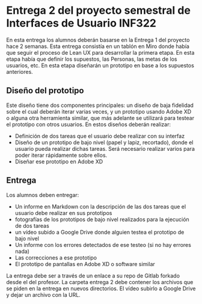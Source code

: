 # Entrega 2 del proyecto semestral de Interfaces de Usuario INF322

En esta entrega los alumnos deberán basarse en la Entrega 1 del proyecto hace 2 semanas. Esta entrega consistía en un tablón en Miro donde había que seguir el proceso de Lean UX para desarrollar la primera etapa. En esta etapa había que definir los supuestos, las Personas, las metas de los usuarios, etc. En esta etapa diseñarán un prototipo en base a los supuestos anteriores.

## Diseño del prototipo

Este diseño tiene dos componentes principales: un diseño de baja fidelidad sobre el cual deberán iterar varias veces, y un prototipo usando Adobe XD o alguna otra herramienta similar, que más adelante se utilizará para testear el prototipo con otros usuarios. En estos diseños deberán realizar:

- Definición de dos tareas que el usuario debe realizar con su interfaz
- Diseño de un prototipo de bajo nivel (papel y lapiz, recortado), donde el usuario pueda realizar dichas tareas. Será necesario realizar varios para poder iterar rápidamente sobre ellos.
- Diseñar ese prototipo en Adobe XD

## Entrega

Los alumnos deben entregar:
- Un informe en Markdown con la descripción de las dos tareas que el usuario debe realizar en sus prototipos
- fotografías de los prototipos de bajo nivel realizados para la ejecución de dos tareas
- un vídeo subido a Google Drive donde alguien testea el prototipo de bajo nivel
- Un informe con los errores detectados de ese testeo (si no hay errores nada)
- Las correcciones a ese prototipo
- El prototipo de pantallas en Adobe XD o software similar

La entrega debe ser a través de un enlace a su repo de Gitlab forkado desde el del profesor. La carpeta entrega 2 debe contener los archivos que se piden en la entrega en nuevos directorios. El vídeo subirlo a Google Drive y dejar un archivo con la URL.